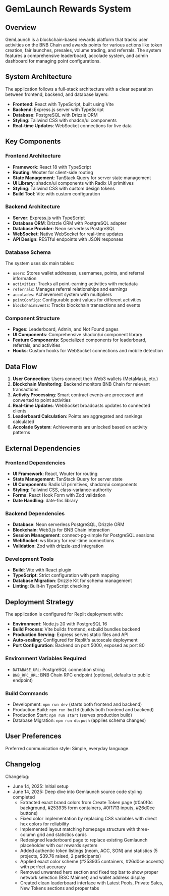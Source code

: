 # GemLaunch Rewards System

## Overview

GemLaunch is a blockchain-based rewards platform that tracks user activities on the BNB Chain and awards points for various actions like token creation, fair launches, presales, volume trading, and referrals. The system features a comprehensive leaderboard, accolade system, and admin dashboard for managing point configurations.

## System Architecture

The application follows a full-stack architecture with a clear separation between frontend, backend, and database layers:

- **Frontend**: React with TypeScript, built using Vite
- **Backend**: Express.js server with TypeScript
- **Database**: PostgreSQL with Drizzle ORM
- **Styling**: Tailwind CSS with shadcn/ui components
- **Real-time Updates**: WebSocket connections for live data

## Key Components

### Frontend Architecture
- **Framework**: React 18 with TypeScript
- **Routing**: Wouter for client-side routing
- **State Management**: TanStack Query for server state management
- **UI Library**: shadcn/ui components with Radix UI primitives
- **Styling**: Tailwind CSS with custom design tokens
- **Build Tool**: Vite with custom configuration

### Backend Architecture
- **Server**: Express.js with TypeScript
- **Database ORM**: Drizzle ORM with PostgreSQL adapter
- **Database Provider**: Neon serverless PostgreSQL
- **WebSocket**: Native WebSocket for real-time updates
- **API Design**: RESTful endpoints with JSON responses

### Database Schema
The system uses six main tables:
- `users`: Stores wallet addresses, usernames, points, and referral information
- `activities`: Tracks all point-earning activities with metadata
- `referrals`: Manages referral relationships and earnings
- `accolades`: Achievement system with multipliers
- `pointConfigs`: Configurable point values for different activities
- `blockchainEvents`: Tracks blockchain transactions and events

### Component Structure
- **Pages**: Leaderboard, Admin, and Not Found pages
- **UI Components**: Comprehensive shadcn/ui component library
- **Feature Components**: Specialized components for leaderboard, referrals, and activities
- **Hooks**: Custom hooks for WebSocket connections and mobile detection

## Data Flow

1. **User Connection**: Users connect their Web3 wallets (MetaMask, etc.)
2. **Blockchain Monitoring**: Backend monitors BNB Chain for relevant transactions
3. **Activity Processing**: Smart contract events are processed and converted to point activities
4. **Real-time Updates**: WebSocket broadcasts updates to connected clients
5. **Leaderboard Calculation**: Points are aggregated and rankings calculated
6. **Accolade System**: Achievements are unlocked based on activity patterns

## External Dependencies

### Frontend Dependencies
- **UI Framework**: React, Wouter for routing
- **State Management**: TanStack Query for server state
- **UI Components**: Radix UI primitives, shadcn/ui components
- **Styling**: Tailwind CSS, class-variance-authority
- **Forms**: React Hook Form with Zod validation
- **Date Handling**: date-fns library

### Backend Dependencies
- **Database**: Neon serverless PostgreSQL, Drizzle ORM
- **Blockchain**: Web3.js for BNB Chain interaction
- **Session Management**: connect-pg-simple for PostgreSQL sessions
- **WebSocket**: ws library for real-time connections
- **Validation**: Zod with drizzle-zod integration

### Development Tools
- **Build**: Vite with React plugin
- **TypeScript**: Strict configuration with path mapping
- **Database Migration**: Drizzle Kit for schema management
- **Linting**: Built-in TypeScript checking

## Deployment Strategy

The application is configured for Replit deployment with:
- **Environment**: Node.js 20 with PostgreSQL 16
- **Build Process**: Vite builds frontend, esbuild bundles backend
- **Production Serving**: Express serves static files and API
- **Auto-scaling**: Configured for Replit's autoscale deployment
- **Port Configuration**: Backend on port 5000, exposed as port 80

### Environment Variables Required
- `DATABASE_URL`: PostgreSQL connection string
- `BNB_RPC_URL`: BNB Chain RPC endpoint (optional, defaults to public endpoint)

### Build Commands
- Development: `npm run dev` (starts both frontend and backend)
- Production Build: `npm run build` (builds both frontend and backend)
- Production Start: `npm run start` (serves production build)
- Database Migration: `npm run db:push` (applies schema changes)

## User Preferences

Preferred communication style: Simple, everyday language.

## Changelog

Changelog:
- June 14, 2025: Initial setup
- June 14, 2025: Deep dive into Gemlaunch source code styling completed
  - Extracted exact brand colors from Create Token page (#0a0f0c background, #253935 form containers, #0f1713 inputs, #26d0ce buttons)
  - Fixed color implementation by replacing CSS variables with direct hex colors for reliability
  - Implemented layout matching homepage structure with three-column grid and statistics cards
  - Redesigned leaderboard page to replace existing Gemlaunch placeholder with our rewards system
  - Added authentic token listings (neom, ACC, SON) and statistics (5 projects, $39.76 raised, 2 participants)
  - Applied exact color scheme (#253935 containers, #26d0ce accents) with perfect accuracy
  - Removed unwanted hero section and fixed top bar to show proper network selection (BSC Mainnet) and wallet address display
  - Created clean leaderboard interface with Latest Pools, Private Sales, New Tokens sections and proper tabs
